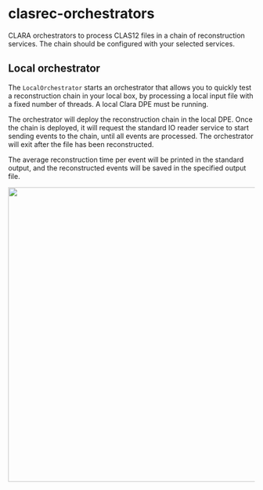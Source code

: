 # clasrec-orchestrators

CLARA orchestrators to process CLAS12 files in a chain of reconstruction
services. The chain should be configured with your selected services.

## Local orchestrator

The `LocalOrchestrator` starts an orchestrator that allows you to quickly test
a reconstruction chain in your local box, by processing a local input file
with a fixed number of threads. A local Clara DPE must be running.

The orchestrator will deploy the reconstruction chain in the local DPE.
Once the chain is deployed, it will request the standard IO reader service
to start sending events to the chain, until all events are processed.
The orchestrator will exit after the file has been reconstructed.

The average reconstruction time per event will be printed in the standard
output, and the reconstructed events will be saved in the specified output
file.

<a href="https://asciinema.org/a/35935" target="_blank"><img src="https://asciinema.org/a/35935.png" width="600"/></a>

